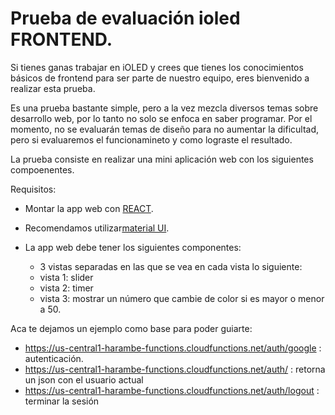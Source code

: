 # Prueba de evaluación ioled FRONTEND.

Si tienes ganas trabajar en iOLED y crees que tienes los conocimientos básicos de frontend para ser parte de nuestro equipo, eres bienvenido a realizar esta prueba. 

Es una prueba bastante simple, pero a la vez mezcla diversos temas sobre desarrollo web, por lo tanto no solo se enfoca en saber programar. Por el momento, no se evaluarán temas de diseño para no aumentar la dificultad, pero si evaluaremos el funcionamineto y como lograste el resultado.

La prueba consiste en realizar una mini aplicación web con los siguientes compoenentes.

Requisitos:
- Montar la app web con [REACT](https://reactjs.org/).
- Recomendamos utilizar[material UI](https://material-ui.com/).

- La app web debe tener los siguientes componentes:
  - 3 vistas separadas en las que se vea en cada vista lo siguiente:
  - vista 1: slider
  - vista 2: timer
  - vista 3: mostrar un número que cambie de color si es mayor o menor a 50.

Aca te dejamos un ejemplo como base para poder guiarte: 

- https://us-central1-harambe-functions.cloudfunctions.net/auth/google : autenticación.
- https://us-central1-harambe-functions.cloudfunctions.net/auth/ : retorna un json con el usuario actual 
- https://us-central1-harambe-functions.cloudfunctions.net/auth/logout : terminar la sesión
